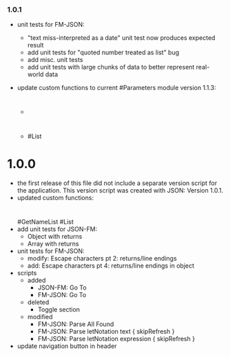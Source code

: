 ### 1.0.1 ###

- unit tests for FM-JSON:
	- "text miss-interpreted as a date" unit test now produces expected result
	- add unit tests for "quoted number treated as list" bug
	- add misc. unit tests
	- add unit tests with large chunks of data to better represent real-world data

- update custom functions to current #Parameters module version 1.1.3:
	- #
	- #List

# 1.0.0 #

- the first release of this file did not include a separate version script for the application. This version script was created with JSON: Version 1.0.1.
- updated custom functions:
	#
	#GetNameList
	#List
- add unit tests for JSON-FM:
	- Object with returns
	- Array with returns
- unit tests for FM-JSON:
	- modify: Escape characters pt 2: returns/line endings
	- add: Escape characters pt 4: returns/line endings in object
- scripts
	- added
		- JSON-FM: Go To
		- FM-JSON: Go To
	- deleted
		- Toggle section
	- modified
		- FM-JSON: Parse All Found
		- FM-JSON: Parse letNotation text { skipRefresh }
		- FM-JSON: Parse letNotation expression { skipRefresh }
- update navigation button in header